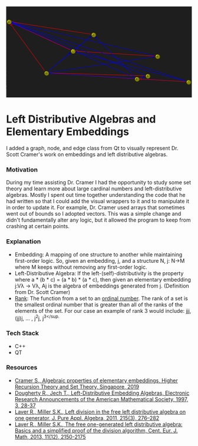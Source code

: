 ![lda image](references/img_on_3.png) <br />
# Left Distributive Algebras and Elementary Embeddings
I added a graph, node, and edge class from Qt to visually represent Dr. Scott Cramer's work on embeddings and left distributive algebras.  
### Motivation
During my time assisting Dr. Cramer I had the opportunity to study some set theory and learn more about large cardinal numbers and left-distributive algebras. Mostly I spent out time together understanding the code that he had written so that I could add the visual wrappers to it and to manipulate it in order to update it. For example, Dr. Cramer used arrays that sometimes went out of bounds so I adopted vectors. This was a simple change and didn't fundamentally alter any logic, but it allowed the program to keep from crashing at certain points. 
### Explanation
* Embedding: A mapping of one structure to another while maintaining first-order logic. So, given an embedding, j, and a structure N, j: N->M where M keeps without removing any first-order logic.
* Left-Distributive Algebra: If the left-(self)-distributivity is the property where a * (b * c) = (a * b) * (a * c), then given an elementary embedding j:Vλ → Vλ, Aj is the algebra of embeddings generated from j.
(Definition from Dr. Scott Cramer)
*  <a href="http://mathworld.wolfram.com/Rank.html" target="_blank">Rank</a>: The function from a set to an 
          <a href="http://mathworld.wolfram.com/OrdinalNumber.html" target="_blank">ordinal number</a>. The rank of a set is the smallest ordinal number that is greater 
          than all of the ranks of the elements of the set. 
          For our case an example of rank 3 would include: jjj, (jj)j, ... , j<sup>2</sup>j, j<sup>3</sup.  
          
### Tech Stack
* C++
* QT
### Resources
* <a href="references/Cramer_2019.pdf">Cramer S., Algebraic properties of elementary embeddings, Higher Recursion Theory and Set Theory, Singapore, 2019</a>
* <a href="references/Dougherty_Jech_97.pdf">Dougherty R., Jech T., Left-Distributive Embedding Algebras, Electronic Research Announcements of the American Mathematical Society, 1997, 3, 28-37
* <a href="references/Laver_Miller_2011.pdf">Laver R., Miller S.K., Left division in the free left distributive algebra on one generator, J. Pure Appl. Algebra, 2011,
215(3), 276–282</a>
* <a href="references/Laver_Miller_2013.pdf">Laver R., Miller S.K., The free one-generated left distributive algebra: Basics and a simplified proof of the division algorithm, Cent. Eur. J. Math, 2013, 11(12), 2150-2175</a>



